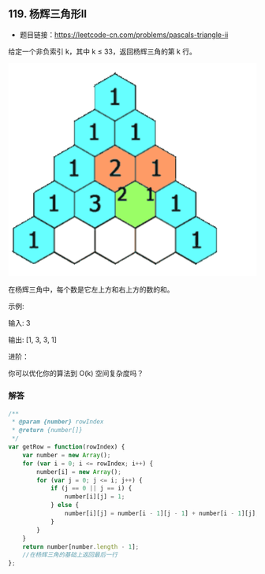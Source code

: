 ## 119. 杨辉三角形II

* 题目链接：https://leetcode-cn.com/problems/pascals-triangle-ii

给定一个非负索引 k，其中 k ≤ 33，返回杨辉三角的第 k 行。

![avatar](/img/119.png)

在杨辉三角中，每个数是它左上方和右上方的数的和。

示例:

输入: 3

输出: [1, 3, 3, 1]

进阶：

你可以优化你的算法到 O(k) 空间复杂度吗？

### 解答

``` javascript
/**
 * @param {number} rowIndex
 * @return {number[]}
 */
var getRow = function(rowIndex) {
    var number = new Array();
    for (var i = 0; i <= rowIndex; i++) {
        number[i] = new Array();
        for (var j = 0; j <= i; j++) {
            if (j == 0 || j == i) {
                number[i][j] = 1;
            } else {
                number[i][j] = number[i - 1][j - 1] + number[i - 1][j];
            }
        }
    }
    return number[number.length - 1];
    //在杨辉三角的基础上返回最后一行
};
```

